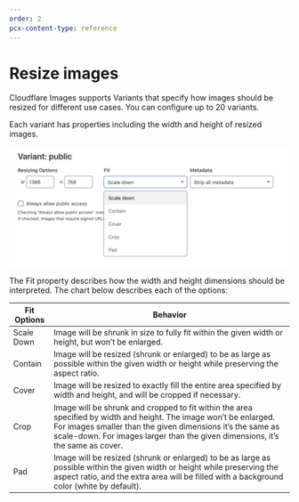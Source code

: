 ```yaml
---
order: 2
pcx-content-type: reference
---
```


# Resize images

Cloudflare Images supports Variants that specify how images should be resized for different use cases. You can configure up to 20 variants.

Each variant has properties including the width and height of resized images.

![Configure variants in Cloudflare Images](../static/variants.png)

The Fit property describes how the width and height dimensions should be interpreted. The chart below describes each of the options:

<TableWrap>

| Fit Options | Behavior                                                                                                                                                                                                                                                           |
| ----------- | ------------------------------------------------------------------------------------------------------------------------------------------------------------------------------------------------------------------------------------------------------------------ |
| Scale Down  | Image will be shrunk in size to fully fit within the given width or height, but won’t be enlarged.                                                                                                                                                                 |
| Contain     | Image will be resized (shrunk or enlarged) to be as large as possible within the given width or height while preserving the aspect ratio.                                                                                                                          |
| Cover       | Image will be resized to exactly fill the entire area specified by width and height, and will be cropped if necessary.                                                                                                                                             |
| Crop        | Image will be shrunk and cropped to fit within the area specified by width and height. The image won’t be enlarged. For images smaller than the given dimensions it’s the same as scale-down. For images larger than the given dimensions, it’s the same as cover. |
| Pad         | Image will be resized (shrunk or enlarged) to be as large as possible within the given width or height while preserving the aspect ratio, and the extra area will be filled with a background color (white by default).                                            |

</TableWrap>
